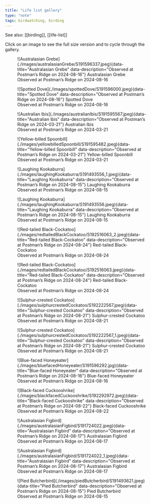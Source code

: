 ```yaml
---
title: "Life list gallery"
type: "note"
tags: birdwatching, birding
---
```


See also: [[birding]], [[life-list]]

Click on an image to see the full size version and to cycle through the gallery.


<figure markdown>
  ![Australasian Grebe](./images/australasianGrebe/S191596337.jpeg){data-title="Australasian Grebe" data-description="Observed at Postman’s Ridge on 2024-08-16"}
  <caption>Australasian Grebe<br />Observed at Postman’s Ridge on 2024-08-16</caption>
</figure>

<figure markdown>
  ![Spotted Dove](./images/spottedDove/S191596000.jpeg){data-title="Spotted Dove" data-description="Observed at Postman’s Ridge on 2024-08-16"}
  <caption>Spotted Dove<br />Observed at Postman’s Ridge on 2024-08-16</caption>
</figure>

<figure markdown>
  ![Australian Ibis](./images/australianIbis/S191595567.jpeg){data-title="Australian Ibis" data-description="Observed at Postman’s Ridge on 2024-03-21"}
  <caption>Australian Ibis<br />Observed at Postman’s Ridge on 2024-03-21</caption>
</figure>

<figure markdown>
  ![Yellow-billed Spoonbill](./images/yellowbilledSpoonbill/S191595482.jpeg){data-title="Yellow-billed Spoonbill" data-description="Observed at Postman’s Ridge on 2024-03-21"}
  <caption>Yellow-billed Spoonbill<br />Observed at Postman’s Ridge on 2024-03-21</caption>
</figure>

<figure markdown>
  ![Laughing Kookaburra](./images/laughingKookaburra/S191493556_1.jpeg){data-title="Laughing Kookaburra" data-description="Observed at Postman’s Ridge on 2024-08-15"}
  <caption>Laughing Kookaburra<br />Observed at Postman’s Ridge on 2024-08-15</caption>
</figure>

<figure markdown>
  ![Laughing Kookaburra](./images/laughingKookaburra/S191493556.jpeg){data-title="Laughing Kookaburra" data-description="Observed at Postman’s Ridge on 2024-08-15"}
  <caption>Laughing Kookaburra<br />Observed at Postman’s Ridge on 2024-08-15</caption>
</figure>

<figure markdown>
  ![Red-tailed Black-Cockatoo](./images/redtailedBlackCockatoo/S192516063_2.jpeg){data-title="Red-tailed Black-Cockatoo" data-description="Observed at Postman’s Ridge on 2024-08-24"}
  <caption>Red-tailed Black-Cockatoo<br />Observed at Postman’s Ridge on 2024-08-24</caption>
</figure>

<figure markdown>
  ![Red-tailed Black-Cockatoo](./images/redtailedBlackCockatoo/S192516063.jpeg){data-title="Red-tailed Black-Cockatoo" data-description="Observed at Postman’s Ridge on 2024-08-24"}
  <caption>Red-tailed Black-Cockatoo<br />Observed at Postman’s Ridge on 2024-08-24</caption>
</figure>

<figure markdown>
  ![Sulphur-crested Cockatoo](./images/sulphurcrestedCockatoo/S192222567.jpeg){data-title="Sulphur-crested Cockatoo" data-description="Observed at Postman’s Ridge on 2024-08-21"}
  <caption>Sulphur-crested Cockatoo<br />Observed at Postman’s Ridge on 2024-08-21</caption>
</figure>

<figure markdown>
  ![Sulphur-crested Cockatoo](./images/sulphurcrestedCockatoo/S192222567_1.jpeg){data-title="Sulphur-crested Cockatoo" data-description="Observed at Postman’s Ridge on 2024-08-21"}
  <caption>Sulphur-crested Cockatoo<br />Observed at Postman’s Ridge on 2024-08-21</caption>
</figure>

<figure markdown>
  ![Blue-faced Honeyeater](./images/bluefacedHoneyeater/S191596292.jpg){data-title="Blue-faced Honeyeater" data-description="Observed at Postman’s Ridge on 2024-08-16"}
  <caption>Blue-faced Honeyeater<br />Observed at Postman’s Ridge on 2024-08-16</caption>
</figure>

<figure markdown>
  ![Black-faced Cuckooshrike](./images/blackfacedCuckooshrike/S192292972.jpeg){data-title="Black-faced Cuckooshrike" data-description="Observed at Postman’s Ridge on 2024-08-22"}
  <caption>Black-faced Cuckooshrike<br />Observed at Postman’s Ridge on 2024-08-22</caption>
</figure>

<figure markdown>
  ![Australasian Figbird](./images/australasianFigbird/S191724022.jpeg){data-title="Australasian Figbird" data-description="Observed at Postman’s Ridge on 2024-08-17"}
  <caption>Australasian Figbird<br />Observed at Postman’s Ridge on 2024-08-17</caption>
</figure>

<figure markdown>
  ![Australasian Figbird](./images/australasianFigbird/S191724022_1.jpeg){data-title="Australasian Figbird" data-description="Observed at Postman’s Ridge on 2024-08-17"}
  <caption>Australasian Figbird<br />Observed at Postman’s Ridge on 2024-08-17</caption>
</figure>

<figure markdown>
  ![Pied Butcherbird](./images/piedButcherbird/S191493621.jpeg){data-title="Pied Butcherbird" data-description="Observed at Postman’s Ridge on 2024-08-15"}
  <caption>Pied Butcherbird<br />Observed at Postman’s Ridge on 2024-08-15</caption>
</figure>
